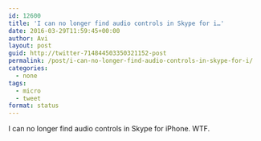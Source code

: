 ```yaml
---
id: 12600
title: 'I can no longer find audio controls in Skype for i…'
date: 2016-03-29T11:59:45+00:00
author: Avi
layout: post
guid: http://twitter-714844503350321152-post
permalink: /post/i-can-no-longer-find-audio-controls-in-skype-for-i/
categories:
  - none
tags:
  - micro
  - tweet
format: status
---
```

I can no longer find audio controls in Skype for iPhone. WTF.